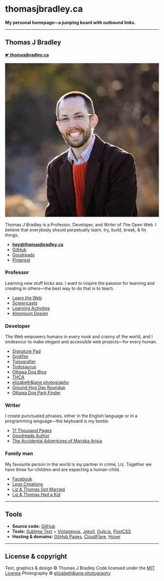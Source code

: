 # thomasjbradley.ca

**My personal homepage—a jumping board with outbound links.**

---

## Thomas J Bradley

#### [☛ thomasjbradley.ca](https://thomasjbradley.ca)

![](thomasjbradley.jpg)

Thomas J Bradley is a Professor, Developer, and Writer of The Open Web. I believe that everybody should perpetually learn, try, build, break, & fix things.

- **[hey@thomasjbradley.ca](mailto:hey@thomasjbradley.ca)**
- [GitHub](https://github.com/thomasjbradley)
- [Goodreads](https://www.goodreads.com/author/show/3917042.Thomas_J_Bradley)
- [Pinterest](https://www.pinterest.com/thomasjbradley/)

### Professor

Learning new stuff kicks ass. I want to inspire the passion for learning and creating in others—the best way to do that is to teach.

- [Learn the Web](http://learn-the-web.algonquindesign.ca)
- [Screencasts](https://www.youtube.com/user/acinteractivedesign)
- [Learning Activities](http://activities.learn-the-web.algonquindesign.ca)
- [Algonquin Design](http://algonquindesign.ca)

### Developer

The Web empowers humans in every nook and cranny of the world, and I endeavour to make elegant and accessible web projects—for every human.

- [Signature Pad](https://github.com/thomasjbradley/signature-pad/)
- [Gridifier](http://gridifier.web-dev.tools)
- [Typografier](http://typografier.web-dev.tools)
- [Todosaurus](https://github.com/thomasjbradley/todosaurus)
- [Ottawa Dog Blog](http://ottawadogblog.ca/)
- [THCA](https://thca.ca/)
- [elizabeth&jane photography](http://elizabethandjane.ca/)
- [Ground Hog Day Roundup](http://groundhogdayroundup.ca/)
- [Ottawa Dog Park Finder](http://parkfinder.ottawadogblog.ca/)

### Writer

I create punctuated phrases, either in the English language or in a programming language—the keyboard is my bestie.

- [17 Thousand Pages](https://17thousandpages.ca/)
- [Goodreads Author](https://www.goodreads.com/author/show/3917042.Thomas_J_Bradley)
- [The Accidental Adventures of Mariska Arisia](https://17thousandpages.ca/books/accidental-adventures-mariska-arisia/)

### Family man

My favourite person in the world is my partner in crime, Liz. Together we have three fur-children and are expecting a human-child.

- [Facebook](https://www.facebook.com/thomasjbradley)
- [Lego Creations](https://www.flickr.com/photos/thomasjbradley)
- [Liz & Thomas Got Married](http://lizandthomasgotmarried.ca/)
- [Liz & Thomas Had a Kid](http://lizandthomashadakid.ca/)

---

## Tools

- **Source code:** <a href="https://github.com/thomasjbradley/thomasjbradley.ca" rel="external">GitHub</a>
- **Tools:** <a href="https://www.sublimetext.com/" rel="external">Sublime Text</a> + <a href="https://github.com/guillermooo/Vintageous" rel="external">Vintageous</a>, <a href="http://jekyllrb.com/" rel="external">Jekyll</a>, <a href="http://gulpjs.com/" rel="external">Gulp.js</a>, <a href="https://github.com/postcss/postcss" rel="external">PostCSS</a>
- **Hosting & domains:** <a href="https://pages.github.com/" rel="external">GitHub Pages</a>, <a href="https://www.cloudflare.com/" rel="external">CloudFlare</a>, <a href="https://www.hover.com/" rel="external">Hover</a>

---

## License & copyright

Text, graphics & design © Thomas J Bradley
Code licensed under the [MIT License](https://github.com/thomasjbradley/thomasjbradley.ca/blob/gh-pages/LICENSE)
Photography © [elizabeth&amp;jane photography](http://elizabethandjane.ca)

